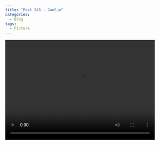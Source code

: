 ```yaml
---
title: "Post 345 - GuoSuo"
categories:
  - Blog
tags:
  - Picture
---
```


<video width="480" height="320" controls="controls">
  <source src="https://imgur.com/x42r7YB.mp4" type="video/mp4">
</video>
<br/>

<script src="https://utteranc.es/client.js"
        repo="serendipityinlife/serendipityinlife.github.io"
        issue-term="pathname"
        theme="github-light"
        crossorigin="anonymous"
        async>
</script>


